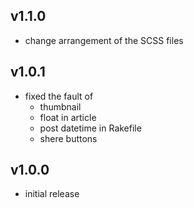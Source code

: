 ## v1.1.0
- change arrangement of the SCSS files

## v1.0.1
- fixed the fault of
    - thumbnail
    - float in article
    - post datetime in Rakefile
    - shere buttons

## v1.0.0
- initial release
